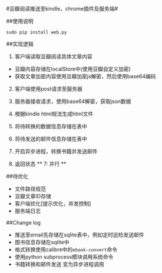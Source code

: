 #豆瓣阅读推送至kindle，chrome插件及服务端#

##使用说明
```
sudo pip install web.py
```


##实现逻辑
1. 客户端读取豆瓣阅读具体文章内容
  + 豆瓣内容存储在localStore中(使用豆瓣自定义加密)
  + 获取文章加密内容使用豆瓣加密js解密，然后使用base64编码
2. 客户端使用post请求至服务器
3. 服务器接收请求，使用base64解密，获取json数据
4. 根据kindle html规法生成html文件
5. 将待转换的数据信息存储在表中
6. 将待发送的邮件信息存储在表中

7. 开启异步进程，转换书籍并发送邮件
7. 返回状态
** 7: 并行 **

##待优化
+ 文件路径规范
+ 豆瓣文章ID存储
+ 客户端优化[提示优化，并发控制]
+ 服务端日志


##Change log
+ 推送至email先存储在sqlite表中，例如定时巡检发送邮件
+ 图书信息存储在sqlite中
+ 格式转换使用calibre中的`ebook-convert`命令
+ 使用python subprocess模块调用系统命令
+ 书籍转换和邮件发送 变为异步进程调用
